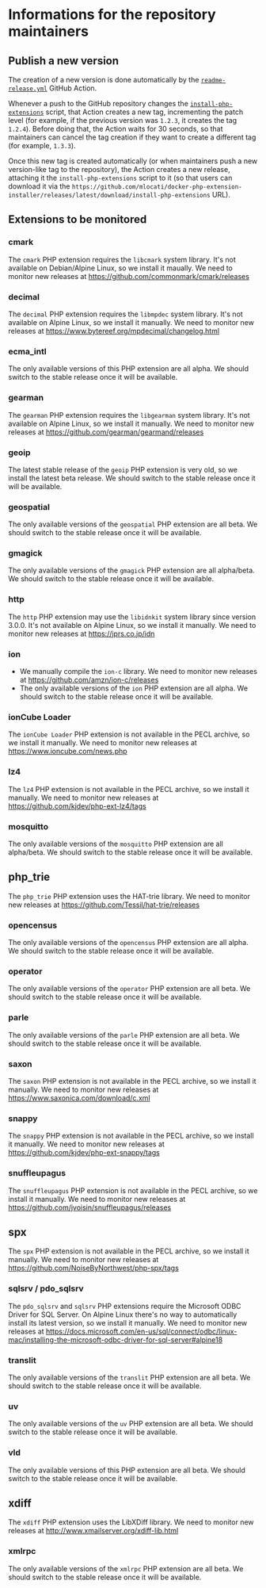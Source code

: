 # Informations for the repository maintainers

## Publish a new version

The creation of a new version is done automatically by the [`readme-release.yml`](https://github.com/mlocati/docker-php-extension-installer/blob/master/.github/workflows/readme-release.yml) GitHub Action.

Whenever a push to the GitHub repository changes the [`install-php-extensions`](https://github.com/mlocati/docker-php-extension-installer/blob/master/install-php-extensions) script,
that Action creates a new tag, incrementing the patch level (for example, if the previous version was `1.2.3`, it creates the tag `1.2.4`).
Before doing that, the Action waits for 30 seconds, so that maintainers can cancel the tag creation if they want to create a different tag (for example, `1.3.3`).

Once this new tag is created automatically (or when maintainers push a new version-like tag to the repository), the Action creates a new release, attaching it the `install-php-extensions` script to it
(so that users can download it via the `https://github.com/mlocati/docker-php-extension-installer/releases/latest/download/install-php-extensions` URL).

## Extensions to be monitored

### cmark

The `cmark` PHP extension requires the `libcmark` system library.
It's not available on Debian/Alpine Linux, so we install it maually.
We need to monitor new releases at https://github.com/commonmark/cmark/releases

### decimal

The `decimal` PHP extension requires the `libmpdec` system library.
It's not available on Alpine Linux, so we install it manually.
We need to monitor new releases at https://www.bytereef.org/mpdecimal/changelog.html

### ecma_intl

The only available versions of this PHP extension are all alpha.
We should switch to the stable release once it will be available.

### gearman

The `gearman` PHP extension requires the `libgearman` system library.
It's not available on Alpine Linux, so we install it manually.
We need to monitor new releases at https://github.com/gearman/gearmand/releases

### geoip

The latest stable release of the `geoip` PHP extension is very old, so we install the latest beta release.
We should switch to the stable release once it will be available.

### geospatial

The only available versions of the `geospatial` PHP extension are all beta.
We should switch to the stable release once it will be available.

### gmagick

The only available versions of the `gmagick` PHP extension are all alpha/beta.
We should switch to the stable release once it will be available.

### http

The `http` PHP extension may use the `libidnkit` system library since version 3.0.0.
It's not available on Alpine Linux, so we install it manually.
We need to monitor new releases at https://jprs.co.jp/idn

### ion

- We manually compile the `ion-c` library.
  We need to monitor new releases at https://github.com/amzn/ion-c/releases
- The only available versions of the `ion` PHP extension are all alpha.
  We should switch to the stable release once it will be available.

### ionCube Loader

The `ionCube Loader` PHP extension is not available in the PECL archive, so we install it manually.
We need to monitor new releases at https://www.ioncube.com/news.php

### lz4

The `lz4` PHP extension is not available in the PECL archive, so we install it manually.
We need to monitor new releases at https://github.com/kjdev/php-ext-lz4/tags

### mosquitto

The only available versions of the `mosquitto` PHP extension are all alpha/beta.
We should switch to the stable release once it will be available.

## php_trie

The `php_trie` PHP extension uses the HAT-trie library.
We need to monitor new releases at https://github.com/Tessil/hat-trie/releases

### opencensus

The only available versions of the `opencensus` PHP extension are all alpha.
We should switch to the stable release once it will be available.

### operator

The only available versions of the `operator` PHP extension are all beta.
We should switch to the stable release once it will be available.

### parle

The only available versions of the `parle` PHP extension are all beta.
We should switch to the stable release once it will be available.

### saxon

The `saxon` PHP extension is not available in the PECL archive, so we install it manually.
We need to monitor new releases at https://www.saxonica.com/download/c.xml

### snappy

The `snappy` PHP extension is not available in the PECL archive, so we install it manually.
We need to monitor new releases at https://github.com/kjdev/php-ext-snappy/tags

### snuffleupagus

The `snuffleupagus` PHP extension is not available in the PECL archive, so we install it manually.
We need to monitor new releases at https://github.com/jvoisin/snuffleupagus/releases

## spx

The `spx` PHP extension is not available in the PECL archive, so we install it manually.
We need to monitor new releases at https://github.com/NoiseByNorthwest/php-spx/tags

### sqlsrv / pdo_sqlsrv 

The `pdo_sqlsrv` and `sqlsrv` PHP extensions require the Microsoft ODBC Driver for SQL Server.
On Alpine Linux there's no way to automatically install its latest version, so we install it manually.
We need to monitor new releases at https://docs.microsoft.com/en-us/sql/connect/odbc/linux-mac/installing-the-microsoft-odbc-driver-for-sql-server#alpine18

### translit

The only available versions of the `translit` PHP extension are all beta.
We should switch to the stable release once it will be available.

### uv

The only available versions of the `uv` PHP extension are all beta.
We should switch to the stable release once it will be available.

### vld

The only available versions of this PHP extension are all beta.
We should switch to the stable release once it will be available.

## xdiff

The `xdiff` PHP extension uses the LibXDiff library.
We need to monitor new releases at http://www.xmailserver.org/xdiff-lib.html

### xmlrpc

The only available versions of the `xmlrpc` PHP extension are all beta.
We should switch to the stable release once it will be available.
